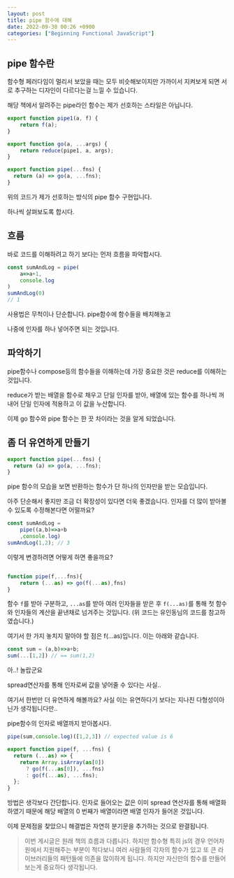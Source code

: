 ```yaml
---
layout: post
title: pipe 함수에 대해
date: 2022-09-30 00:26 +0900
categories: ["Beginning Functional JavaScript"]
---
```

## pipe 함수란

함수형 페러다임이 멀리서 보았을 때는 모두 비슷해보이지만 가까이서 지켜보게 되면 서로 추구하는
디자인이 다르다는걸 느낄 수 있습니다.


해당 책에서 알려주는 pipe라인 함수는 제가 선호하는 스타일은 아닙니다.


```js
export function pipe1(a, f) {
    return f(a);
}

export function go(a, ...args) {
    return reduce(pipe1, a, args);
}

export function pipe(...fns) {
  return (a) => go(a, ...fns);
}
```
위의 코드가 제가 선호하는 방식의 pipe 함수 구현입니다.


하나씩 살펴보도록 합시다.

흐름
---

바로 코드를 이해하려고 하기 보다는 먼저 흐름을 파악합시다.

```js
const sumAndLog = pipe(
    a=>a+1,
    console.log
)
sumAndLog(0)
// 1
```

사용법은 무척이나 단순합니다. pipe함수에 함수들을 배치해놓고

나중에 인자를 하나 넣어주면 되는 것입니다.


파악하기
---

pipe함수나 compose등의 함수들을 이해하는데 가장 중요한 것은 reduce를 이해하는 것입니다.


reduce가 받는 배열을 함수로 채우고 단일 인자를 받아,
배열에 있는 함수를 하나씩 꺼내어 단일 인자에 적용하고 이 값을 누산합니다.

이제 go 함수와 pipe 함수는 한 끗 차이라는 것을 알게 되었습니다. 

좀 더 유연하게 만들기
---

```js
export function pipe(...fns) {
  return (a) => go(a, ...fns);
}
```
pipe 함수의 모습을 보면 반환하는 함수가 단 하나의 인자만을 받는 모습입니다.

아주 단순해서 좋지만 조금 더 확장성이 있다면 더욱 좋겠습니다. 
인자를 더 많이 받아볼 수 있도록 수정해본다면 어떨까요?

```js
const sumAndLog = 
    pipe((a,b)=>a+b
    ,console.log)
sumAndLog(1,2); // 3
```

이렇게 변경하려면 어떻게 하면 좋을까요?

```js

function pipe(f,...fns){
    return (...as) => go(f(...as),fns)
}
```
함수 `f`를 받아 구분하고, `...as`를 받아 여러 인자들을 받은 후 `f(...as)`를 통해
첫 함수와 인자들의 계산을 끝낸채로 넘겨주는 것입니다. (위 코드는 유인동님의 코드를 참고하였습니다.)

여기서 한 가지 놓치지 말아야 할 점은 f(...as)입니다. 이는 아래와 같습니다.

```js
const sum = (a,b)=>a+b;
sum(...[1,2]) // == sum(1,2)
```
아..! 놀랍군요

spread연산자를 통해 인자로써 값을 넣어줄 수 있다는 사실..

여기서 한번만 더 유연하게 해볼까요? 사실 이는 유연하다기 보다는 지나친 다형성이아닌가 생각됩니다만..

pipe함수의 인자로 배열까지 받아봅시다.
```js
pipe(sum,console.log)([1,2,3]) // expected value is 6
```
```js
export function pipe(f, ...fns) {
  return (...as) => {
    return Array.isArray(as[0])
      ? go(f(...as[0]), ...fns)
      : go(f(...as), ...fns);
  };
}
```
방법은 생각보다 간단합니다. 인자로 들어오는 값은 이미 spread 연산자를 통해 배열화 하였기 때문에
해당 배열의 0 번째가 배열이라면 배열 인자가 들어온 것입니다.

이제 문제점을 찾았으니 해결법은 자연히 분기문을 추가하는 것으로 완결됩니다.


> 이번 게시글은 원래 책의 흐름과 다릅니다.
> 하지만 함수형 특히 js의 경우 언어차원에서 지원해주는 부분이 적다보니
> 여러 사람들의 각자의 함수가 있고 또 큰 라이브러리들의 패턴들에 의존을 많이하게 됩니다.
> 하지만 자신만의 함수를 만들어보는게 중요하다 생각됩니다.

